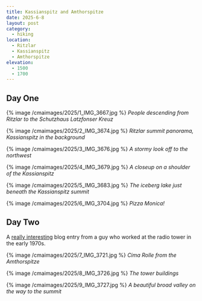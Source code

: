 ```yaml
---
title: Kassianspitz and Amthorspitze
date: 2025-6-8
layout: post
category:
  - hiking
location:
  - Ritzlar
  - Kassianspitz
  - Amthorspitze
elevation:
  - 1500
  - 1700
---
```


## Day One

{% image /cmaimages/2025/1_IMG_3667.jpg %}
*People descending from Ritzlar to the Schutzhaus Latzfonser Kreuz*

{% image /cmaimages/2025/2_IMG_3674.jpg %}
*Ritzlar summit panorama, Kassianspitz in the background*

{% image /cmaimages/2025/3_IMG_3676.jpg %}
*A stormy look off to the northwest*

{% image /cmaimages/2025/4_IMG_3679.jpg %}
*A closeup on a shoulder of the Kassianspitz*

{% image /cmaimages/2025/5_IMG_3683.jpg %}
*The iceberg lake just beneath the Kassianspitz summit*

{% image /cmaimages/2025/6_IMG_3704.jpg %}
*Pizza Monica!*

## Day Two

A [really interesting](https://onechiga.wordpress.com/the-big-picture-cima-gallina-rll-italy-1972/) blog entry from a guy who worked at the radio tower in
the early 1970s.

{% image /cmaimages/2025/7_IMG_3721.jpg %}
*Cima Rolle from the Amthorspitze*

{% image /cmaimages/2025/8_IMG_3726.jpg %}
*The tower buildings*

{% image /cmaimages/2025/9_IMG_3727.jpg %}
*A beautiful broad valley on the way to the summit*

